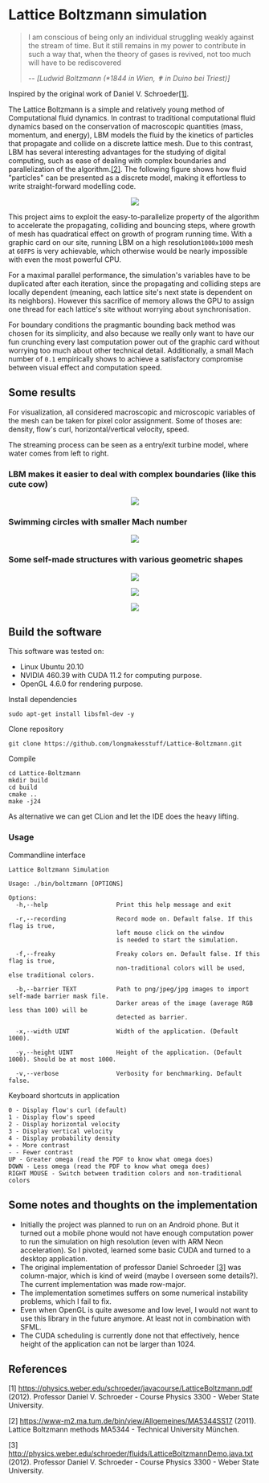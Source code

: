 # Lattice Boltzmann simulation

> I am conscious of being only an individual struggling weakly against the stream of time.
> But it still remains in my power to contribute in such a way that, when the theory of gases is revived, not too much
> will have to be rediscovered
> 
> -- <cite>[Ludwid Boltzmann (*1844 in Wien, ✟ in Duino bei Triest)]</cite>

Inspired by the original work of Daniel V. Schroeder[[1]](#1). 

The Lattice Boltzmann is a simple and relatively young method of Computational fluid dynamics. In contrast to traditional 
computational fluid dynamics based on the conservation of macroscopic quantities (mass, momentum, and energy), LBM models the fluid by the kinetics of particles that propagate and collide on a discrete lattice mesh. Due to this contrast, LBM has several interesting advantages for the studying of digital computing, such as ease of dealing with complex boundaries and parallelization of the algorithm.[[2]](#2). The following figure shows how fluid "particles" can be presented as a discrete model, making it effortless to write straight-forward modelling code.

<p align="center">
  <img src="data/d2q9_streaming.png">
</p>


This project aims to exploit the easy-to-parallelize property of the algorithm to accelerate the propagating, colliding and bouncing steps, where growth of mesh has quadratical effect on growth of program running time. With a graphic card on our site, running LBM on a high resolution`1000x1000` mesh at `60FPS` is very achievable, which otherwise would be nearly impossible with even the most powerful CPU. 

For a maximal parallel performance, the simulation's variables have to be duplicated after each iteration, since the propagating and colliding steps are locally dependent (meaning, each lattice site's next state is dependent on its neighbors). However this sacrifice of memory allows the GPU to assign one thread for each lattice's site without worrying about synchronisation. 

For boundary conditions the pragmantic bounding back method was chosen for its simplicity, and also because we really only want to have our fun crunching every last computation power out of the graphic card without worrying too much about other technical detail. Additionally, a small Mach number of `0.1` empirically shows to achieve a satisfactory compromise between visual effect and computation speed. 

## Some results

For visualization, all considered macroscopic and microscopic variables of the mesh can be taken for pixel color assignment. Some of thoses are: density, flow's curl, horizontal/vertical velocity, speed. 

The streaming process can be seen as a entry/exit turbine model, where water comes from left to right. 

### LBM makes it easier to deal with complex boundaries (like this cute cow)

<p align="center">
  <img src="data/1.gif">
</p>

### Swimming circles with smaller Mach number

<p align="center">
  <img src="data/7.gif">
</p>

### Some self-made structures with various geometric shapes

<p align="center">
  <img src="data/3.gif">
</p>

<p align="center">
  <img src="data/4.gif">
</p>

<p align="center">
  <img src="data/6.gif">
</p>

## Build the software

This software was tested on:
- Linux Ubuntu 20.10
- NVIDIA 460.39 with CUDA 11.2 for computing purpose.
- OpenGL 4.6.0 for rendering purpose.

Install dependencies 

```
sudo apt-get install libsfml-dev -y
```

Clone repository

```
git clone https://github.com/longmakesstuff/Lattice-Boltzmann.git
```

Compile

```
cd Lattice-Boltzmann
mkdir build
cd build
cmake ..
make -j24
```

As alternative we can get CLion and let the IDE does the heavy lifting.

### Usage

Commandline interface

```
Lattice Boltzmann Simulation

Usage: ./bin/boltzmann [OPTIONS]

Options:
  -h,--help                   Print this help message and exit
  
  -r,--recording              Record mode on. Default false. If this flag is true, 
                              left mouse click on the window 
                              is needed to start the simulation.
                              
  -f,--freaky                 Freaky colors on. Default false. If this flag is true, 
                              non-traditional colors will be used, else traditional colors.
                              
  -b,--barrier TEXT           Path to png/jpeg/jpg images to import self-made barrier mask file. 
                              Darker areas of the image (average RGB less than 100) will be 
                              detected as barrier.
                              
  -x,--width UINT             Width of the application. (Default 1000).
  
  -y,--height UINT            Height of the application. (Default 1000). Should be at most 1000.

  -v,--verbose                Verbosity for benchmarking. Default false.
```

Keyboard shortcuts in application

```
0 - Display flow's curl (default)
1 - Display flow's speed
2 - Display horizontal velocity
3 - Display vertical velocity
4 - Display probability density
+ - More contrast
- - Fewer contrast
UP - Greater omega (read the PDF to know what omega does)
DOWN - Less omega (read the PDF to know what omega does)
RIGHT MOUSE - Switch between tradition colors and non-traditional colors
```

## Some notes and thoughts on the implementation
- Initially the project was planned to run on an Android phone. But it turned out a mobile phone would not have enough
  computation power to run the simulation on high resolution (even with ARM Neon acceleration). So I pivoted, learned 
  some basic CUDA and turned to a desktop application.
- The original implementation of professor Daniel Schroeder [[3]](#3) was column-major, which is kind of weird (maybe I overseen some details?).
  The current implementation was made row-major.
- The implementation sometimes suffers on some numerical instability problems, which I fail to fix.
- Even when OpenGL is quite awesome and low level, I would not want to use this library in the future anymore. At least 
not in combination with SFML.
- The CUDA scheduling is currently done not that effectively, hence height of the application can not be larger than 1024.

## References

<a id="1">[1]</a>
https://physics.weber.edu/schroeder/javacourse/LatticeBoltzmann.pdf (2012).
Professor Daniel V. Schroeder - Course Physics 3300 - Weber State University.

<a id="2">[2]</a>
https://www-m2.ma.tum.de/bin/view/Allgemeines/MA5344SS17 (2011).
Lattice Boltzmann methods MA5344 - Technical University München.

<a id="3">[3]</a>
http://physics.weber.edu/schroeder/fluids/LatticeBoltzmannDemo.java.txt (2012).
Professor Daniel V. Schroeder - Course Physics 3300 - Weber State University.
